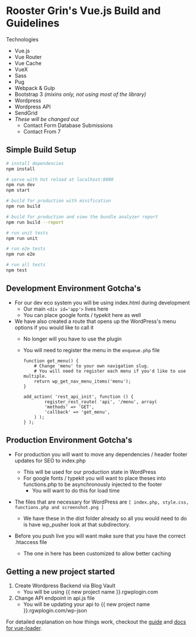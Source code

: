 # Rooster Grin's Vue.js Build and Guidelines

Technologies
  - Vue.js
  - Vue Router
  - Vue Cache
  - VueX
  - Sass
  - Pug
  - Webpack & Gulp
  - Bootstrap 3 *(mixins only, not using most of the library)*
  - Wordpress
  - Wordpress API
  - SendGrid
  - *These will be changed out*
    - Contact Form Database Submissions
    - Contact From 7

## Simple Build Setup

``` bash
# install dependencies
npm install

# serve with hot reload at localhost:8080
npm run dev
npm start

# build for production with minification
npm run build

# build for production and view the bundle analyzer report
npm run build --report

# run unit tests
npm run unit

# run e2e tests
npm run e2e

# run all tests
npm test
```

## Development Environment Gotcha's
  - For our dev eco system you will be using index.html during development
    - Our main ```<div id='app'>``` lives here
    - You can place google fonts / typekit here as well
  - We have also created a route that opens up the WordPress's menu options if you would like to call it
    - No longer will you have to use the plugin
    - You will need to register the menu in the ```enqueue.php``` file

      ```
      function get_menu() {
          # Change 'menu' to your own navigation slug.
          # You will need to register each menu if you'd like to use multiple.
          return wp_get_nav_menu_items('menu');
      }

      add_action( 'rest_api_init', function () {
              register_rest_route( 'api', '/menu', array(
              'methods' => 'GET',
              'callback' => 'get_menu',
          ) );
      } );
      ```

## Production Environment Gotcha's
  - For production you will want to move any dependencies / header footer updates for SEO to index.php
    - This will be used for our production state in WordPress
    - For google fonts / typekit you will want to place theses into functions.php to be asynchronously injected to the footer
      - You will want to do this for load time

  - The files that are necessary for WordPress are ```[ index.php, style.css, functions.php and screenshot.png ]```
    - We have these in the dist folder already so all you would need to do is have wp_pusher look at that subdirectory.

  - Before you push live you will want make sure that you have the correct .htaccess file
    - The one in here has been customized to allow better caching

## Getting a new project started

  1. Create Wordpress Backend via Blog Vault
      - You will be using {{ new project name }}.rgwplogin.com
  2. Change API endpoint in api.js file
      - You will be updating your api to {{ new project name }}.rgwplogin.com/wp-json



For detailed explanation on how things work, checkout the [guide](http://vuejs-templates.github.io/webpack/) and [docs for vue-loader](http://vuejs.github.io/vue-loader).
